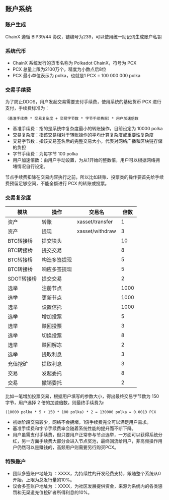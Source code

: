 ## 账户系统

### 账户生成

ChainX 遵循 BIP39/44 协议，链编号为239，可以使用统一助记词生成账户私钥

### 系统代币

- ChainX 系统发行的货币名称为 Polkadot ChainX，符号为 PCX
- PCX 总量上限为2100万个，精度为小数点后8位
- PCX 最小单位表示为 polka，也就是1 PCX = 100 000 000 polka

### 交易手续费

为了防止DDOS，用户发起交易需要支付手续费，使用系统的基础货币 PCX 进行支付，手续费标准为：

`（基准手续费 * 交易复杂度 + 交易字节数 * 字节手续费率）* 用户加速倍数`

* 基准手续费：指的是系统中复杂度最小的转账操作，目前设定为 10000 polka
* 交易复杂度：指该交易相对于转账操作的平均计算复杂度或重要性复杂度
* 交易字节数：指该交易签名后的完整交易大小，代表对网络广播和区块链存储的负担
* 字节手续费：为每字节 100 polka
* 用户加速倍数：由用户手动设置，为从1开始的整数倍，用户可以根据网络拥堵情况自行设定。

节点手续费扣除在交易内容执行之前，所以比如转账、投票类的操作要首先给手续费预留足够空间，不能全额进行 PCX 的转账或投票。

### 交易复杂度

| 模块 | 操作 | 交易名 | 倍数 |
| ---- | ---- | ---- | ----|
| 资产 | 转账 | xasset/transfer | 1 |
| 资产 | 提现 | xasset/withdraw | 3 |
| BTC转接桥 | 提交块头 | | 10 |
| BTC转接桥 | 提交交易 | | 8 |
| BTC转接桥 | 构造多签提现 | | 5 |
| BTC转接桥 | 响应多签提现 | | 5 |
| SDOT转接桥 | 提交交易 | | 2 |
| 选举 | 注册节点 | | 1000 |
| 选举 | 更新节点 | | 1000 |
| 选举 | 设置信托 | | 1000 |
| 选举 | 增加投票 | | 5 |
| 选举 | 赎回投票 | | 3 |
| 选举 | 切换投票 | | 8 |
| 选举 | 赎回解冻 | | 2 |
| 选举 | 提取利息 | | 3 |
| 充值挖矿 | 提取利息 | | 3 |
| 交易 | 发起委托 | | 8 |
| 交易 | 撤销委托 | | 2 |

比如一笔增加投票交易，根据用户填写的参数大小，得出最终交易字节数为 150 字节，用户选择 2 倍的加速倍数，则最终手续费为:

`(10000 polka * 5 + 150 * 100 polka) * 2 = 130000 polka = 0.0013 PCX`

- 初始阶段交易较少，网络不会拥堵，1倍手续费完全可以满足用户需求。
- 基准手续费和字节手续费率会随着系统性能的提升而不断下降。
- 用户虽需支付手续费，但只要用户正常参与节点选举，一方面可以获得系统分红，另一方面手续费大部分会进入节点奖池，最终回流给用户，非高频操作用户仍然可以是赚钱的，高频用户则需要另行购买PCX。

### 特殊账户

* 团队多签账户地址为 ：XXXX，为持续性的开发经费支持，跟随整个系统从0开始，上限为总发行量的10%。
* 议会多签账户地址为 ：XXXX，为社区发展提供资金，来源为系统内的各类惩罚和无渠道充值挖矿者所得利息的10%。